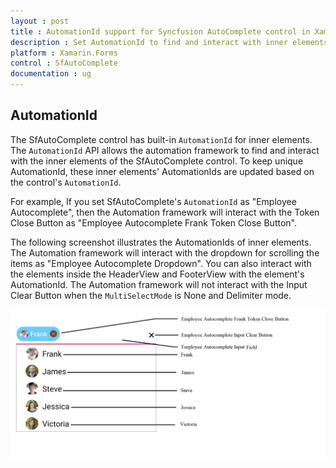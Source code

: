 ```yaml
---
layout : post
title : AutomationId support for Syncfusion AutoComplete control in Xamarin.Forms
description : Set AutomationId to find and interact with inner elements in AutoComplete
platform : Xamarin.Forms
control : SfAutoComplete
documentation : ug
---
```


## AutomationId

The SfAutoComplete control has built-in `AutomationId` for inner elements. The `AutomationId` API allows the automation framework to find and interact with the inner elements of the SfAutoComplete control. To keep unique AutomationId, these inner elements' AutomationIds are updated based on the control's `AutomationId`. 

For example, If you set SfAutoComplete's `AutomationId` as "Employee Autocomplete", then the Automation framework will interact with the Token Close Button as "Employee Autocomplete Frank Token Close Button". 

The following screenshot illustrates the AutomationIds of inner elements. The Automation framework will interact with the dropdown for scrolling the items as "Employee Autocomplete Dropdown". You can also interact with the elements inside the HeaderView and FooterView with the element's AutomationId. The Automation framework will not interact with the Input Clear Button when the `MultiSelectMode` is None and Delimiter mode. 

![AutomationId Image](images/AutomationId/AutomationId.png)
